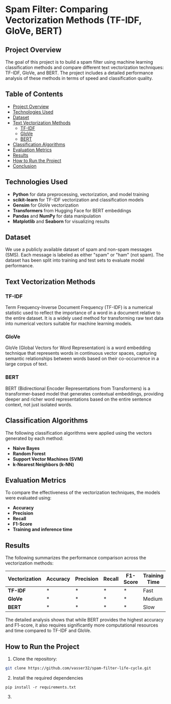 # Spam Filter: Comparing Vectorization Methods (TF-IDF, GloVe, BERT)

## Project Overview

The goal of this project is to build a spam filter using machine learning classification methods and compare different text vectorization techniques: TF-IDF, GloVe, and BERT. The project includes a detailed performance analysis of these methods in terms of speed and classification quality.

## Table of Contents

- [Project Overview](#project-overview)
- [Technologies Used](#technologies-used)
- [Dataset](#dataset)
- [Text Vectorization Methods](#text-vectorization-methods)
  - [TF-IDF](#tf-idf)
  - [GloVe](#glove)
  - [BERT](#bert)
- [Classification Algorithms](#classification-algorithms)
- [Evaluation Metrics](#evaluation-metrics)
- [Results](#results)
- [How to Run the Project](#how-to-run-the-project)
- [Conclusion](#conclusion)

## Technologies Used

- **Python** for data preprocessing, vectorization, and model training
- **scikit-learn** for TF-IDF vectorization and classification models
- **Gensim** for GloVe vectorization
- **Transformers** from Hugging Face for BERT embeddings
- **Pandas** and **NumPy** for data manipulation
- **Matplotlib** and **Seaborn** for visualizing results

## Dataset

We use a publicly available dataset of spam and non-spam messages (SMS). Each message is labeled as either "spam" or "ham" (not spam). The dataset has been split into training and test sets to evaluate model performance.

## Text Vectorization Methods

### TF-IDF

Term Frequency-Inverse Document Frequency (TF-IDF) is a numerical statistic used to reflect the importance of a word in a document relative to the entire dataset. It is a widely used method for transforming raw text data into numerical vectors suitable for machine learning models.

### GloVe

GloVe (Global Vectors for Word Representation) is a word embedding technique that represents words in continuous vector spaces, capturing semantic relationships between words based on their co-occurrence in a large corpus of text.

### BERT

BERT (Bidirectional Encoder Representations from Transformers) is a transformer-based model that generates contextual embeddings, providing deeper and richer word representations based on the entire sentence context, not just isolated words.

## Classification Algorithms

The following classification algorithms were applied using the vectors generated by each method:

- **Naive Bayes**
- **Random Forest**
- **Support Vector Machines (SVM)**
- **k-Nearest Neighbors (k-NN)**

## Evaluation Metrics

To compare the effectiveness of the vectorization techniques, the models were evaluated using:

- **Accuracy**
- **Precision**
- **Recall**
- **F1-Score**
- **Training and inference time**

## Results

The following summarizes the performance comparison across the vectorization methods:

| Vectorization | Accuracy | Precision | Recall | F1-Score | Training Time |
|---------------|----------|-----------|--------|----------|---------------|
| **TF-IDF**    | *        | *         | *      | *        | Fast          |
| **GloVe**     | *        | *         | *      | *        | Medium        |
| **BERT**      | *        | *         | *      | *        | Slow          |

The detailed analysis shows that while BERT provides the highest accuracy and F1-score, it also requires significantly more computational resources and time compared to TF-IDF and GloVe.

## How to Run the Project

1. Clone the repository:

```bash
git clone https://github.com/vasser32/spam-filter-life-cycle.git
```
2. Install the required dependencies
```
pip install -r requirements.txt
```
3. 
